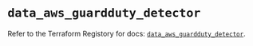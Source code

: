 # `data_aws_guardduty_detector`

Refer to the Terraform Registory for docs: [`data_aws_guardduty_detector`](https://registry.terraform.io/providers/hashicorp/aws/5.11.0/docs/data-sources/guardduty_detector).
